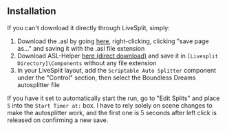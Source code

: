 ## Installation
If you can't download it directly through LiveSplit, simply:
1. Download the .asl by going [here](https://raw.githubusercontent.com/Kirobsi/BoundlessDreamsAutosplitter/main/Hypnagogia%20Autosplitter.asl), right-clicking, clicking "save page as..." and saving it with the .asl file extension
2. Download ASL-Helper [here (direct download)](https://github.com/just-ero/asl-help/raw/main/lib/asl-help) and save it in `[Livesplit Directory]\Components` without any file extension
3. In your LiveSplit layout, add the `Scriptable Auto Splitter` component under the "Control" section, then select the Boundless Dreams autosplitter file

If you have it set to automatically start the run, go to "Edit Splits" and place `5` into the `Start Timer at:` box. I have to rely solely on scene changes to make the autosplitter work, and the first one is 5 seconds after left click is released on confirming a new save.
